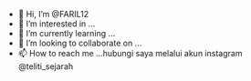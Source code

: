 - 👋 Hi, I’m @FARIL12
- 👀 I’m interested in ...
- 🌱 I’m currently learning ...
- 💞️ I’m looking to collaborate on ...
- 📫 How to reach me ...hubungi saya melalui akun instagram  @teliti_sejarah
<!---
FARIL12/FARIL12 is a ✨ special ✨ repository because its `README.md` (this file) appears on your GitHub profile.
You can click the Preview link to take a look at your changes.
--->
